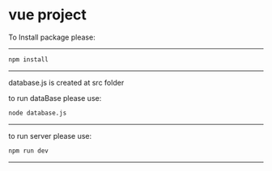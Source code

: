 # vue project

To Install package please:
***
```sh
npm install
```
***
database.js is created at src folder

to run dataBase please use:

```sh
node database.js
```
***
to run server please use:

```sh
npm run dev
```
***